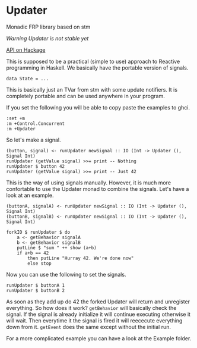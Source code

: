 # Updater
Monadic FRP library based on stm

*Warning Updater is not stable yet*

[API on Hackage](http://hackage.haskell.org/package/Updater)

This is supposed to be a practical (simple to use) approach to Reactive programming in Haskell.
We basically have the portable version of signals.

    data State = ...

This is basically just an TVar from stm with some update notifiers.
It is completely portable and can be used anywhere in your program.

If you set the following you will be able to copy paste the examples to ghci.

    :set +m
    :m +Control.Concurrent
    :m +Updater

So let's make a signal.

    (button, signal) <- runUpdater newSignal :: IO (Int -> Updater (), Signal Int)
    runUpdater (getValue signal) >>= print -- Nothing
    runUpdater $ button 42
    runUpdater (getValue signal) >>= print -- Just 42
    

This is the way of using signals manually.
However, it is much more confortable to use the Updater monad to combine the signals.
Let's have a look at an example.

    (buttonA, signalA) <- runUpdater newSignal :: IO (Int -> Updater (), Signal Int)
    (buttonB, signalB) <- runUpdater newSignal :: IO (Int -> Updater (), Signal Int)
    
    forkIO $ runUpdater $ do
        a <- getBehavior signalA
        b <- getBehavior signalB
        putLine $ "sum " ++ show (a+b)
        if a+b == 42
            then putLine "Hurray 42. We're done now"
            else stop
    
Now you can use the following to set the signals.

    runUpdater $ buttonA 1
    runUpdater $ buttonB 2

As soon as they add up do 42 the forked Updater will return and unregister everything.
So how does it work?
`getBehavior` will basically check the signal.
If the signal is already initialize it will continue executing otherwise it will wait.
Then everytime it the signal is fired it will reececute everything down from it.
`getEvent` does the same except without the initial run.

For a more complicated example you can have a look at the Example folder.

    